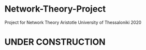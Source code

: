 # Network-Theory-Project
Project for Network Theory
Aristotle University of Thessaloniki
2020

# UNDER CONSTRUCTION
